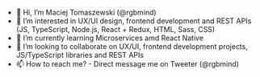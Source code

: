 - 👋 Hi, I’m Maciej Tomaszewski (@rgbmind)
- 👀 I’m interested in UX/UI design, frontend development and REST APIs (JS, TypeScript, Node.js, React + Redux, HTML, Sass, CSS)
- 🌱 I’m currently learning Microservices amd React Native
- 💞️ I’m looking to collaborate on UX/UI, frontend development projects, JS/TypeScript libraries and REST APIs
- 📫 How to reach me? - Direct message me on Tweeter (@rgbmind)

<!---
rgbmind/rgbmind is a ✨ special ✨ repository because its `README.md` (this file) appears on your GitHub profile.
You can click the Preview link to take a look at your changes.
--->
